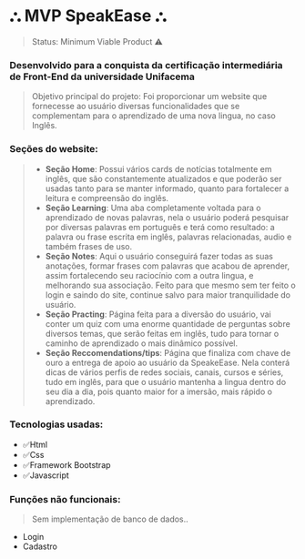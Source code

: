 # ⛬ MVP SpeakEase ⛬
> Status: Minimum Viable Product ⚠️

### Desenvolvido para a conquista da certificação intermediária de Front-End da universidade Unifacema
> Objetivo principal do projeto: Foi proporcionar um website que fornecesse ao usuário diversas funcionalidades que se complementam para o aprendizado de uma nova lingua, no caso Inglês.

### Seções do website:
> + **Seção Home**: Possui vários cards de notícias totalmente em inglês, que são constantemente atualizados e que poderão ser usadas tanto para se manter informado, quanto para fortalecer a leitura e compreensão do inglês.
> + **Seção Learning**: Uma aba completamente voltada para o aprendizado de novas palavras, nela o usuário poderá pesquisar por diversas palavras em português e terá como resultado: a palavra ou frase escrita em inglês, palavras relacionadas, audio e também frases de uso.
> + **Seção Notes**: Aqui o usuário conseguirá fazer todas as suas anotações, formar frases com palavras que acabou de aprender, assim fortalecendo seu raciocínio com a outra lingua, e melhorando sua associação. Feito para que mesmo sem ter feito o login e saindo do site, continue salvo para maior tranquilidade do usuário.
> + **Seção Practing**: Página feita para a diversão do usuário, vai conter um quiz com uma enorme quantidade de perguntas sobre diversos temas, que serão feitas em inglês, tudo para tornar o caminho de aprendizado o mais dinâmico possível.
> + **Seção Reccomendations/tips**: Página que finaliza com chave de ouro a entrega de apoio ao usuário da SpeakeEase. Nela conterá dicas de vários perfis de redes sociais, canais, cursos e séries, tudo em inglês, para que o usuário mantenha a lingua dentro do seu dia a dia, pois quanto maior for a imersão, mais rápido o aprendizado.

### Tecnologias usadas:
* ✅Html
* ✅Css
* ✅Framework Bootstrap
* ✅Javascript

### Funções não funcionais:
> Sem implementação de banco de dados..
* Login
* Cadastro
